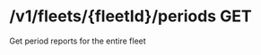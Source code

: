 #  /v1/fleets/{fleetId}/periods GET

Get period reports for the entire fleet

<api-endpoint openapi-path="../../../tsp-output/schema/openapi.yaml" method="GET" endpoint="/v1/fleets/{fleetId}/periods"></api-endpoint>